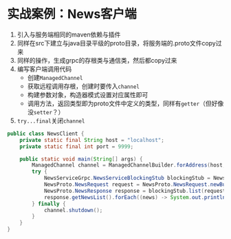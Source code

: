 # 实战案例：News客户端

1. 引入与服务端相同的maven依赖与插件
2. 同样在src下建立与java目录平级的proto目录，将服务端的.proto文件copy过来
3. 同样的操作，生成grpc的存根类与通信类，然后都copy过来
4. 编写客户端调用代码
   - 创建`ManagedChannel`
   - 获取远程调用存根，创建时要传入`channel`
   - 构建参数对象，构造器模式设置对应属性即可
   - 调用方法，返回类型即为proto文件中定义的类型，同样有`getter`（但好像没`setter`？）
5. `try...final`关闭`channel`

```java
public class NewsClient {
    private static final String host = "localhost";
    private static final int port = 9999;

    public static void main(String[] args) {
        ManagedChannel channel = ManagedChannelBuilder.forAddress(host, port).usePlaintext().build();
        try {
            NewsServiceGrpc.NewsServiceBlockingStub blockingStub = NewsServiceGrpc.newBlockingStub(channel);
            NewsProto.NewsRequest request = NewsProto.NewsRequest.newBuilder().setDate("20220102").build();
            NewsProto.NewsResponse response = blockingStub.list(request);
            response.getNewsList().forEach((news) -> System.out.println(news.getTitle() + ":" + news.getContent()));
        } finally {
            channel.shutdown();
        }
    }
} 
```


